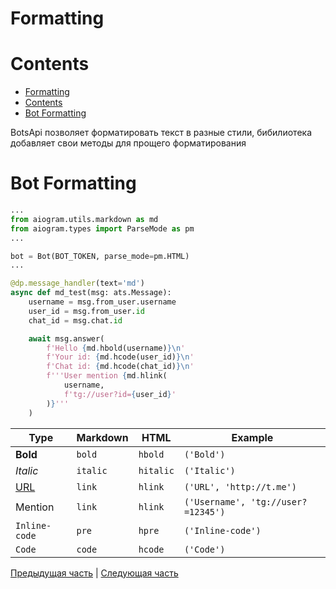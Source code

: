 # Formatting

# Contents

- [Formatting](#formatting)
- [Contents](#contents)
- [Bot Formatting](#bot-formatting)

BotsApi позволяет форматировать текст в разные стили, бибилиотека добавляет свои методы для прощего форматирования

# Bot Formatting

```py
...
from aiogram.utils.markdown as md
from aiogram.types import ParseMode as pm
...

bot = Bot(BOT_TOKEN, parse_mode=pm.HTML)
...

@dp.message_handler(text='md')
async def md_test(msg: ats.Message):
    username = msg.from_user.username
    user_id = msg.from_user.id
    chat_id = msg.chat.id

    await msg.answer(
        f'Hello {md.hbold(username)}\n'
        f'Your id: {md.hcode(user_id)}\n'
        f'Chat id: {md.hcode(chat_id)}\n'
        f'''User mention {md.hlink(
            username,
            f'tg://user?id={user_id}'
        )}'''
    )
```

| Type | Markdown | HTML | Example |
|-|-|-|-|
|**Bold**          |`bold`  |`hbold`  |`('Bold')`|
|_Italic_          |`italic`|`hitalic`|`('Italic')`|
|[URL](http://t.me)|`link`  |`hlink`  |`('URL', 'http://t.me')`|
|Mention           |`link`  |`hlink`  |`('Username', 'tg://user?=12345')`|
|`Inline-code`     |`pre`   |`hpre`   |`('Inline-code')`|
|```Code```        |`code`  |`hcode`  |`('Code')` |



[Предыдущая часть](04_filters.md) | [Следующая часть](06_webhook.md)